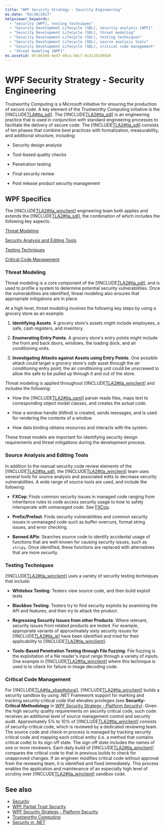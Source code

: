 ```yaml
---
title: "WPF Security Strategy - Security Engineering"
ms.date: "03/30/2017"
helpviewer_keywords: 
  - "security [WPF], testing techniques"
  - "Security Development Lifecycle (SDL), security analysis [WPF]"
  - "Security Development Lifecycle (SDL), threat modeling"
  - "Security Development Lifecycle (SDL), testing techniques"
  - "Security Development Lifecycle (SDL), source analysis tools"
  - "Security Development Lifecycle (SDL), critical code management"
  - "threat modeling [WPF]"
ms.assetid: 0fc04394-4e47-49ca-b0cf-8cd1161d95b9
---
```

# WPF Security Strategy - Security Engineering
Trustworthy Computing is a Microsoft initiative for ensuring the production of secure code. A key element of the Trustworthy Computing initiative is the [!INCLUDE[TLA#tla_sdl](../../../includes/tlasharptla-sdl-md.md)]. The [!INCLUDE[TLA2#tla_sdl](../../../includes/tla2sharptla-sdl-md.md)] is an engineering practice that is used in conjunction with standard engineering processes to facilitate the delivery of secure code. The [!INCLUDE[TLA2#tla_sdl](../../../includes/tla2sharptla-sdl-md.md)] consists of ten phases that combine best practices with formalization, measurability, and additional structure, including:  
  
-   Security design analysis  
  
-   Tool-based quality checks  
  
-   Penetration testing  
  
-   Final security review  
  
-   Post release product security management  
  
## WPF Specifics  
 The [!INCLUDE[TLA2#tla_winclient](../../../includes/tla2sharptla-winclient-md.md)] engineering team both applies and extends the [!INCLUDE[TLA2#tla_sdl](../../../includes/tla2sharptla-sdl-md.md)], the combination of which includes the following key aspects:  
  
 [Threat Modeling](#threat_modeling)  
  
 [Security Analysis and Editing Tools](#tools)  
  
 [Testing Techniques](#techniques)  
  
 [Critical Code Management](#critical_code)  
  
<a name="threat_modeling"></a>   
### Threat Modeling  
 Threat modeling is a core component of the [!INCLUDE[TLA2#tla_sdl](../../../includes/tla2sharptla-sdl-md.md)], and is used to profile a system to determine potential security vulnerabilities. Once the vulnerabilities are identified, threat modeling also ensures that appropriate mitigations are in place.  
  
 At a high level, threat modeling involves the following key steps by using a grocery store as an example:  
  
1.  **Identifying Assets**. A grocery store's assets might include employees, a safe, cash registers, and inventory.  
  
2.  **Enumerating Entry Points**. A grocery store's entry points might include the front and back doors, windows, the loading dock, and air conditioning units.  
  
3.  **Investigating Attacks against Assets using Entry Points**. One possible attack could target a grocery store's *safe* asset through the *air conditioning* entry point; the air conditioning unit could be unscrewed to allow the safe to be pulled up through it and out of the store.  
  
 Threat modeling is applied throughout [!INCLUDE[TLA2#tla_winclient](../../../includes/tla2sharptla-winclient-md.md)] and includes the following:  
  
-   How the [!INCLUDE[TLA2#tla_xaml](../../../includes/tla2sharptla-xaml-md.md)] parser reads files, maps text to corresponding object model classes, and creates the actual code.  
  
-   How a window handle (hWnd) is created, sends messages, and is used for rendering the contents of a window.  
  
-   How data binding obtains resources and interacts with the system.  
  
 These threat models are important for identifying security design requirements and threat mitigations during the development process.  
  
<a name="tools"></a>   
### Source Analysis and Editing Tools  
 In addition to the manual security code review elements of the [!INCLUDE[TLA2#tla_sdl](../../../includes/tla2sharptla-sdl-md.md)], the [!INCLUDE[TLA2#tla_winclient](../../../includes/tla2sharptla-winclient-md.md)] team uses several tools for source analysis and associated edits to decrease security vulnerabilities. A wide range of source tools are used, and include the following:  
  
-   **FXCop**: Finds common security issues in managed code ranging from inheritance rules to code access security usage to how to safely interoperate with unmanaged code. See [FXCop](https://docs.microsoft.com/previous-versions/dotnet/netframework-3.0/bb429476%28v=vs.80%29).  
  
-   **Prefix/Prefast**: Finds security vulnerabilities and common security issues in unmanaged code such as buffer overruns, format string issues, and error checking.  
  
-   **Banned APIs**: Searches source code to identify accidental usage of functions that are well-known for causing security issues, such as `strcpy`. Once identified, these functions are replaced with alternatives that are more security.  
  
<a name="techniques"></a>   
### Testing Techniques  
 [!INCLUDE[TLA2#tla_winclient](../../../includes/tla2sharptla-winclient-md.md)] uses a variety of security testing techniques that include:  
  
-   **Whitebox Testing**: Testers view source code, and then build exploit tests  
  
-   **Blackbox Testing**: Testers try to find security exploits by examining the API and features, and then try to attack the product.  
  
-   **Regressing Security Issues from other Products**: Where relevant, security issues from related products are tested. For example, appropriate variants of approximately sixty security issues for [!INCLUDE[TLA2#tla_ie](../../../includes/tla2sharptla-ie-md.md)] have been identified and tried for their applicability to [!INCLUDE[TLA2#tla_winclient](../../../includes/tla2sharptla-winclient-md.md)].  
  
-   **Tools-Based Penetration Testing through File Fuzzing**: File fuzzing is the exploitation of a file reader's input range through a variety of inputs. One example in [!INCLUDE[TLA2#tla_winclient](../../../includes/tla2sharptla-winclient-md.md)] where this technique is used is to check for failure in image decoding code.  
  
<a name="critical_code"></a>   
### Critical Code Management  
 For [!INCLUDE[TLA#tla_xbap#plural](../../../includes/tlasharptla-xbapsharpplural-md.md)], [!INCLUDE[TLA2#tla_winclient](../../../includes/tla2sharptla-winclient-md.md)] builds a security sandbox by using .NET Framework support for marking and tracking security-critical code that elevates privileges (see **Security-Critical Methodology** in [WPF Security Strategy - Platform Security](wpf-security-strategy-platform-security.md)). Given the high security quality requirements on security critical code, such code receives an additional level of source management control and security audit. Approximately 5% to 10% of [!INCLUDE[TLA2#tla_winclient](../../../includes/tla2sharptla-winclient-md.md)] consists of security-critical code, which is reviewed by a dedicated reviewing team. The source code and check-in process is managed by tracking security critical code and mapping each critical entity (i.e. a method that contains critical code) to its sign off state. The sign off state includes the names of one or more reviewers. Each daily build of [!INCLUDE[TLA2#tla_winclient](../../../includes/tla2sharptla-winclient-md.md)] compares the critical code to that in previous builds to check for unapproved changes. If an engineer modifies critical code without approval from the reviewing team, it is identified and fixed immediately. This process enables the application and maintenance of an especially high level of scrutiny over [!INCLUDE[TLA2#tla_winclient](../../../includes/tla2sharptla-winclient-md.md)] sandbox code.  
  
## See also
- [Security](security-wpf.md)
- [WPF Partial Trust Security](wpf-partial-trust-security.md)
- [WPF Security Strategy - Platform Security](wpf-security-strategy-platform-security.md)
- [Trustworthy Computing](https://www.microsoft.com/mscorp/twc/default.mspx)
- [Security in .NET](../../standard/security/index.md)
